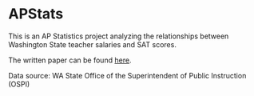 # APStats
This is an AP Statistics project analyzing the relationships between Washington State teacher salaries and SAT scores.

The written paper can be found [here](Report_Final.pdf).

Data source: WA State Office of the Superintendent of Public Instruction (OSPI)
